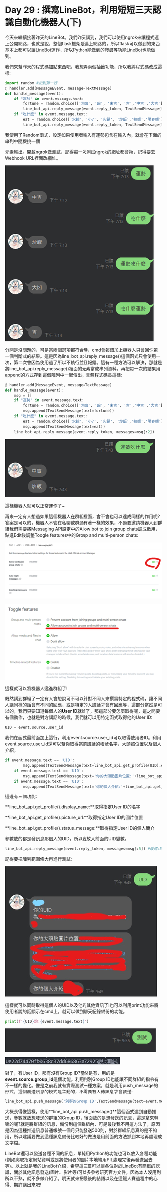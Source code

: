 # Day 29 : 撰寫LineBot，利用短短三天認識自動化機器人(下)

今天來繼續接著昨天的LineBot。我們昨天講到，我們可以使用ngrok來讓程式連上公開網路，也就是說，整個flask框架是連上網路的，所以flask可以做到的東西基本上都可以讓LineBot運作，所以Python能做到的爬蟲等功能LineBot也能做到。

我們來幫昨天的程式碼加點東西吧，我想弄兩個抽籤功能，所以我將程式碼改成這樣:

```python
import random #加到第一行
@ handler.add(MessageEvent, message=TextMessage)
def handle_message(event):
    if "運勢" in event.message.text:
        fortune = random.choice(['大凶', '凶', '末吉', '吉','中吉','大吉'])
        line_bot_api.reply_message(event.reply_token, TextSendMessage(text=fortune))  
    if "吃什麼" in event.message.text:
        eat = random.choice(['水餃', '小7', '火鍋', '炒飯','拉麵','陽春麵'])
        line_bot_api.reply_message(event.reply_token, TextSendMessage(text=eat))
```

我使用了Random函式，設定如果使用者輸入有運勢包含在輸入內，就會在下面的串列中隨機挑一個

元素輸出。開啟ngrok做測試，記得每一次測試ngrok的網址都會換，記得要去Webhook URL裡面改網址。

![](./image/Day29_01.png)

分開是沒問題的，可是當兩個選項都符合時，cmd會報錯加上機器人只會回你第一個判斷式的結果。這是因為line_bot_api.reply_message()這個函式只會使用一次，第二次會因為使用過了所以不執行並且報錯。這有一種方法可以解決，那就是將line_bot_api.reply_message()裡面的元素當成串列資料，再把每一次的結果用append的方式存到這個陣列中一起傳出，具體程式碼長這樣:

```python
@ handler.add(MessageEvent, message=TextMessage)
def handle_message(event):
    msg = []
    if "運勢" in event.message.text:
        fortune = random.choice(['大凶', '凶', '末吉', '吉','中吉','大吉'])
        msg.append(TextSendMessage(text=fortune))
    if "吃什麼" in event.message.text:
        eat = random.choice(['水餃', '小7', '火鍋', '炒飯','拉麵','陽春麵'])
        msg.append(TextSendMessage(text=eat)) 
    line_bot_api.reply_message(event.reply_token, messages=msg[:2])
```

![](./image/Day29_02.png)

這樣機器人就可以正常運作了~

再來一定有人想過如果這個機器人在群組裡面，會不會也可以達成同樣的作用呢?答案是可以的，機器人不管在私聊或群通有著一樣的效果，不過要邀請機器人到群組我們需要將Messaging API設定中的Allow bot to join group chats調成啟用，點進Edit後調整Toogle features中的Group and multi-person chats:

![](./image/Day29_03.png)

![](./image/Day29_04.png)

這樣就可以將機器人邀進群組了!

既然講到群組了一定有人會想說可不可以針對不同人來撰寫特定的程式碼，讓不同人講同樣的話會有不同的回應，或是特定的人講話才會有回應等，這部分當然是可以的，我們只要知道每個人的**User ID**就好了，那這部分要怎麼取得呢，這之間要有個動作，也就是對方講話的時候，我們就可以用特定函式取得他的User ID:

```python
UID = event.source.user_id
```

我們在函式最前面加上這行，利用event.source.user_id可以取得使用者ID。利用event.source.user_id還可以幫你取得當前講話的帳號名字，大頭照位置以及個人介紹。

```python
if event.message.text == 'UID':
        msg.append(TextSendMessage(text=line_bot_api.get_profile(UID).display_name+':\n'+'你的UID為:' + UID))
    if event.message.text == 'UID':
        msg.append(TextSendMessage(text='你的大頭貼圖片位置:'+line_bot_api.get_profile(UID).picture_url))
    if event.message.text == 'UID':
        msg.append(TextSendMessage(text='你的個人介紹:'+line_bot_api.get_profile(UID).status_message))
```

這邊有三個功能:

**line_bot_api.get_profile().display_name:**取得指定User ID的名字

**line_bot_api.get_profile().picture_url:**取得指定User ID的圖片位置

**line_bot_api.get_profile().status_message:**取得指定User ID的個人簡介

參數放的都是發訊息那個人的UID，所以我放入前面的UID變數。

```python
line_bot_api.reply_message(event.reply_token, messages=msg[:5]) #改成:5
```

記得要把陣列範圍條大再進行測試:

![](./image/Day29_05.png)

這樣就可以同時取得這個人的UID以及他的其他資訊了!也可以利用print功能來將使用者說的話顯示在cmd上，就可以做到聊天紀錄備份的功能。

```python
print(f'{UID}說:{event.message.text}')
```

![](./image/Day29_06.png)

![](./image/Day29_07.png)

對了，有User ID，那有沒有Group ID?當然是有，用的是**event.source.group_id**這個功能。利用判別Group ID也能讓不同群組的指令有不一樣的變化。像是之前我就有實際測試一種方案，就是利用push_message的形式，這個發送訊息的模式是主動的，不需要有人傳訊息才會發送:

```python
line_bot_api.push_message('別群的Group ID',TextSendMessage(text=event.message.text))
```

大概長得像這樣，使用**line_bot_api.push_message()**這個函式達到自動推送，參數就放想發送的群組的Group ID，後面放的是想發送的訊息，這是拿來幹嘛的呢?就是將群組的訊息，備份到這個群組內，可是最後我不用這方法了，原因是因為這種推送訊息普通帳號一個月只能發送500則，對於群組訊息真的是不夠用，所以建議要做到這種訊息備份比較好的做法是用前面的方法抓到本地再處理成文字檔。

LineBot還可以發送各種不同的訊息，單純用Python的功能也可以放入各種功能(例如爬取指定網站資料或是將使用者的圖片本地端用PIL處理完後再發送回去等)。以上就是我的LineBot介紹，希望這三篇可以讓各位對於LineBot有簡單的認識，關於其他訊息發送(圖片、影片等)可以多參考研究官方文件，因為本人沒用到所以不熟，就不多做介紹了。明天就來把最後的結語以及在這鐵人賽過程中的心得、期許講出來吧!